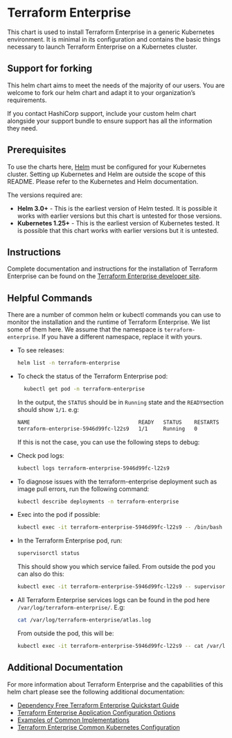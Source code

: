 # Terraform Enterprise

This chart is used to install Terraform Enterprise in a generic Kubernetes environment. It is minimal in its configuration and contains the basic things necessary to launch Terraform Enterprise on a Kubernetes cluster.

## Support for forking
This helm chart aims to meet the needs of the majority of our users. You are welcome to fork our helm chart and adapt it to your organization’s requirements.

If you contact HashiCorp support, include your custom helm chart alongside your support bundle to ensure support has all the information they need.

## Prerequisites

To use the charts here, [Helm](https://helm.sh/) must be configured for your
Kubernetes cluster. Setting up Kubernetes and Helm are outside the scope of
this README. Please refer to the Kubernetes and Helm documentation.

The versions required are:

  * **Helm 3.0+** - This is the earliest version of Helm tested. It is possible
    it works with earlier versions but this chart is untested for those versions.
  * **Kubernetes 1.25+** - This is the earliest version of Kubernetes tested.
    It is possible that this chart works with earlier versions but it is
    untested.

## Instructions

Complete documentation and instructions for the installation of Terraform Enterprise can be found on the [Terraform Enterprise developer site](https://developer.hashicorp.com/terraform/enterprise/flexible-deployments/install).

## Helpful Commands
There are a number of common helm or kubectl commands you can use to monitor the installation and the runtime of Terraform Enterprise. We list some of them here. We assume that the namespace is `terraform-enterprise`. If you have a different namespace, replace it with yours.

* To see releases:
  ```sh
  helm list -n terraform-enterprise
  ```

* To check the status of the Terraform Enterprise pod:
  ```sh
    kubectl get pod -n terraform-enterprise
  ```
  In the output, the `STATUS` should be in `Running` state and the `READY`section should show `1/1`. e.g:
  ```sh
  NAME                                   READY   STATUS    RESTARTS   AGE
  terraform-enterprise-5946d99fc-l22s9   1/1     Running   0          25m
  ```
  If this is not the case, you can use the following steps to debug:
* Check pod logs:
  ```sh
  kubectl logs terraform-enterprise-5946d99fc-l22s9
  ```
* To diagnose issues with the terraform-enterprise deployment such as image pull errors, run the following command:
  ```sh
  kubectl describe deployments -n terraform-enterprise
  ```
* Exec into the pod if possible:
  ```sh
  kubectl exec -it terraform-enterprise-5946d99fc-l22s9 -- /bin/bash
  ```
* In the Terraform Enterprise pod, run:
  ```sh
  supervisorctl status
  ```
  This should show you which service failed. From outside the pod you can also do this:
  ```sh
  kubectl exec -it terraform-enterprise-5946d99fc-l22s9 -- supervisorctl status
  ```

* All Terraform Enterprise services logs can be found in the pod here `/var/log/terraform-enterprise/`. E.g:
  ```sh
  cat /var/log/terraform-enterprise/atlas.log
  ```
  From outside the pod, this will be:
    ```sh
    kubectl exec -it terraform-enterprise-5946d99fc-l22s9 -- cat /var/log/terraform-enterprise/atlas.log
    ```

## Additional Documentation

For more information about Terraform Enterprise and the capabilities of this helm chart please see the following additional documentation:

* [Dependency Free Terraform Enterprise Quickstart Guide](docs/quickstart.md#dependency-free-terraform-enterprise-quickstart-guide)
* [Terraform Enterprise Application Configuration Options](docs/configuration.md#terraform-enterprise-application-configuration-options)
* [Examples of Common Implementations](docs/implementations.md#implementation-examples)
* [Terraform Enterprise Common Kubernetes Configuration](docs/kubernetes_configuration.md#terraform-enterprise-common-kubernetes-configuration)
